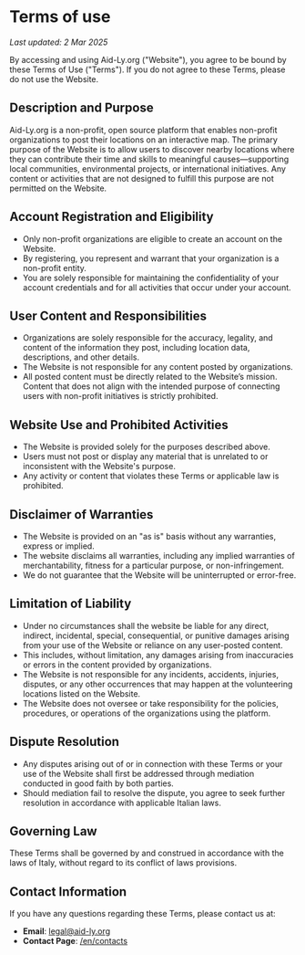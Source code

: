 # Terms of use

<!-- markdownlint-disable MD036 -->
_Last updated: 2 Mar 2025_

By accessing and using Aid-Ly.org ("Website"), you agree to be bound by these Terms of Use ("Terms").
If you do not agree to these Terms, please do not use the Website.

## Description and Purpose

Aid-Ly.org is a non-profit, open source platform that enables non-profit organizations to post their locations on an interactive map.
The primary purpose of the Website is to allow users to discover nearby locations where they can contribute their time and skills to meaningful causes—supporting local communities, environmental projects, or international initiatives.
Any content or activities that are not designed to fulfill this purpose are not permitted on the Website.

## Account Registration and Eligibility

- Only non-profit organizations are eligible to create an account on the Website.
- By registering, you represent and warrant that your organization is a non-profit entity.
- You are solely responsible for maintaining the confidentiality of your account credentials and for all activities that occur under your account.

## User Content and Responsibilities

- Organizations are solely responsible for the accuracy, legality, and content of the information they post, including location data, descriptions, and other details.
- The Website is not responsible for any content posted by organizations.
- All posted content must be directly related to the Website’s mission. Content that does not align with the intended purpose of connecting users with non-profit initiatives is strictly prohibited.

## Website Use and Prohibited Activities

- The Website is provided solely for the purposes described above.
- Users must not post or display any material that is unrelated to or inconsistent with the Website's purpose.
- Any activity or content that violates these Terms or applicable law is prohibited.

## Disclaimer of Warranties

- The Website is provided on an "as is" basis without any warranties, express or implied.
- The website disclaims all warranties, including any implied warranties of merchantability, fitness for a particular purpose, or non-infringement.
- We do not guarantee that the Website will be uninterrupted or error-free.

## Limitation of Liability

- Under no circumstances shall the website be liable for any direct, indirect, incidental, special, consequential, or punitive damages arising from your use of the Website or reliance on any user-posted content.
- This includes, without limitation, any damages arising from inaccuracies or errors in the content provided by organizations.
- The Website is not responsible for any incidents, accidents, injuries, disputes, or any other occurrences that may happen at the volunteering locations listed on the Website.
- The Website does not oversee or take responsibility for the policies, procedures, or operations of the organizations using the platform.

## Dispute Resolution

- Any disputes arising out of or in connection with these Terms or your use of the Website shall first be addressed through mediation conducted in good faith by both parties.
- Should mediation fail to resolve the dispute, you agree to seek further resolution in accordance with applicable Italian laws.

## Governing Law

These Terms shall be governed by and construed in accordance with the laws of Italy, without regard to its conflict of laws provisions.

## Contact Information

If you have any questions regarding these Terms, please contact us at:

- **Email**: <legal@aid-ly.org>
- **Contact Page**: [/en/contacts](/en/contacts)
